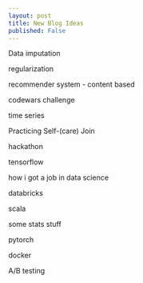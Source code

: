 ```yaml
---
layout: post
title: New Blog Ideas
published: False
---
```


Data imputation

regularization

recommender system - content based

codewars challenge

time series

Practicing Self-(care) Join

hackathon

tensorflow

how i got a job in data science

databricks

scala

some stats stuff

pytorch

docker

A/B testing
